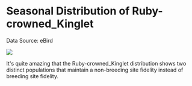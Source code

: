# Seasonal Distribution of Ruby-crowned_Kinglet

Data Source: eBird


![](./Ruby-crowned_Kinglet_2020.gif)

It's quite amazing that the Ruby-crowned_Kinglet distribution shows two distinct populations that maintain a non-breeding site fidelity instead of breeding site fidelity.

